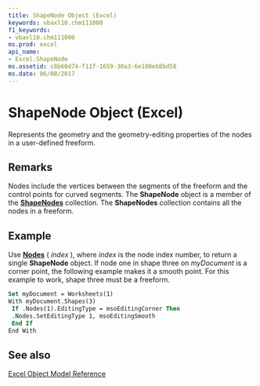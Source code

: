 ```yaml
---
title: ShapeNode Object (Excel)
keywords: vbaxl10.chm111000
f1_keywords:
- vbaxl10.chm111000
ms.prod: excel
api_name:
- Excel.ShapeNode
ms.assetid: c8b60d74-f11f-1659-30a3-6e180eb8bd58
ms.date: 06/08/2017
---
```



# ShapeNode Object (Excel)

Represents the geometry and the geometry-editing properties of the nodes in a user-defined freeform.


## Remarks

 Nodes include the vertices between the segments of the freeform and the control points for curved segments. The **ShapeNode** object is a member of the **[ShapeNodes](Excel.ShapeNodes.md)** collection. The **ShapeNodes** collection contains all the nodes in a freeform.


## Example

Use  **[Nodes](Excel.Shape.Nodes.md)** ( _index_ ), where _index_ is the node index number, to return a single **ShapeNode** object. If node one in shape three on _myDocument_ is a corner point, the following example makes it a smooth point. For this example to work, shape three must be a freeform.


```vb
Set myDocument = Worksheets(1) 
With myDocument.Shapes(3) 
 If .Nodes(1).EditingType = msoEditingCorner Then 
 .Nodes.SetEditingType 1, msoEditingSmooth 
 End If 
End With
```


## See also



[Excel Object Model Reference](./overview/object-model-excel-vba-reference.md)

